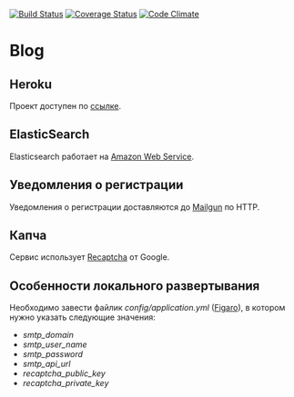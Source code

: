 [![Build Status](https://travis-ci.org/mrsutter/blog.svg?branch=master)](https://travis-ci.org/mrsutter/blog) [![Coverage Status](https://coveralls.io/repos/github/mrsutter/blog/badge.svg?branch=master)](https://coveralls.io/github/mrsutter/blog?branch=master) [![Code Climate](https://codeclimate.com/github/mrsutter/blog/badges/gpa.svg)](https://codeclimate.com/github/mrsutter/blog)

# Blog

## Heroku

Проект доступен по [ссылке](https://yakspavel-blog.herokuapp.com).

## ElasticSearch

Elasticsearch работает на [Amazon Web Service](https://aws.amazon.com/ru/elasticsearch-service/).

## Уведомления о регистрации

Уведомления о регистрации доставляются до [Mailgun](http://www.mailgun.com/) по HTTP.

## Капча

Сервис использует [Recaptcha](https://www.google.com/recaptcha/) от Google.

## Особенности локального развертывания

Необходимо завести файлик *config/application.yml* ([Figaro](https://github.com/laserlemon/figaro)), в котором нужно указать следующие значения:

  * *smtp_domain*
  * *smtp_user_name*
  * *smtp_password*
  * *smtp_api_url*
  * *recaptcha_public_key*
  * *recaptcha_private_key*